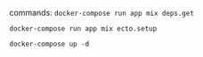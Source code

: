 commands:
`docker-compose run app mix deps.get`

`docker-compose run app mix ecto.setup`

`docker-compose up -d`
